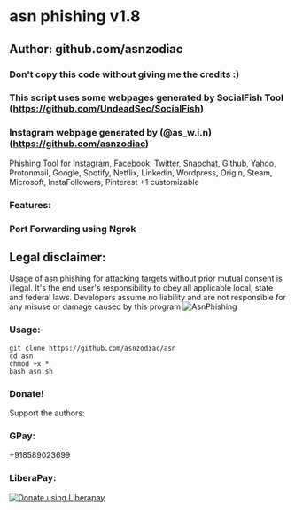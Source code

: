 
# asn phishing v1.8
## Author: github.com/asnzodiac
### Don't copy this code without giving me the credits :) 
### This script uses some webpages generated by SocialFish Tool (https://github.com/UndeadSec/SocialFish)
### Instagram webpage generated by (@as_w.i.n) (https://github.com/asnzodiac)

Phishing Tool for Instagram, Facebook, Twitter, Snapchat, Github, Yahoo, Protonmail, Google, Spotify, Netflix, Linkedin, Wordpress, Origin, Steam, Microsoft, InstaFollowers, Pinterest +1 customizable

### Features:
### Port Forwarding using Ngrok

## Legal disclaimer:

Usage of asn phishing for attacking targets without prior mutual consent is illegal. It's the end user's responsibility to obey all applicable local, state and federal laws. Developers assume no liability and are not responsible for any misuse or damage caused by this program 
![AsnPhishing](https://user-images.githubusercontent.com/50163512/82006835-58557100-9686-11ea-83e0-e9e29bffe2ec.png)


### Usage:
```
git clone https://github.com/asnzodiac/asn
cd asn
chmod +x *
bash asn.sh
```

### Donate!
Support the authors:
### GPay:
+918589023699
### LiberaPay:
<noscript><a href="https://liberapay.com/thelinuxchoice/donate"><img alt="Donate using Liberapay" src="https://liberapay.com/assets/widgets/donate.svg"></a></noscript>
